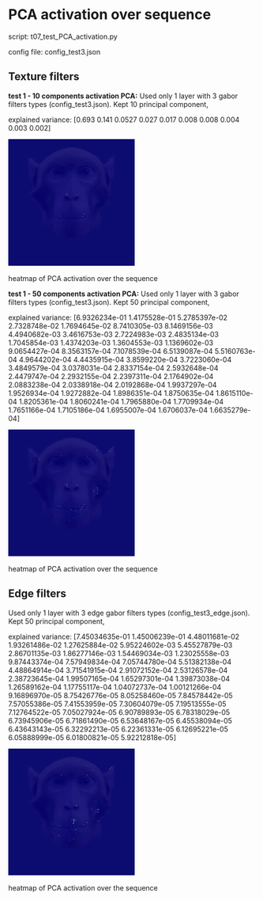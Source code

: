 # PCA activation over sequence

script: t07_test_PCA_activation.py

config file: config_test3.json

## Texture filters

**test 1 - 10 components activation PCA:**
Used only 1 layer with 3 gabor filters types (config_test3.json). Kept 10 principal component,

explained variance: [0.693 0.141 0.0527 0.027 0.017 0.008 0.008 0.004 0.003 0.002]

![](../../img/PCA_10c.gif)

heatmap of PCA activation over the sequence

**test 1 - 50 components activation PCA:**
Used only 1 layer with 3 gabor filters types (config_test3.json). Kept 50 principal component,

explained variance: 
[6.9326234e-01 1.4175528e-01 5.2785397e-02 2.7328748e-02 1.7694645e-02
 8.7410305e-03 8.1469156e-03 4.4940682e-03 3.4616753e-03 2.7224983e-03
 2.4835134e-03 1.7045854e-03 1.4374203e-03 1.3604553e-03 1.1369602e-03
 9.0654427e-04 8.3563157e-04 7.1078539e-04 6.5139087e-04 5.5160763e-04
 4.9644202e-04 4.4435915e-04 3.8599220e-04 3.7223060e-04 3.4849579e-04
 3.0378031e-04 2.8337154e-04 2.5932648e-04 2.4479747e-04 2.2932155e-04
 2.2397311e-04 2.1764902e-04 2.0883238e-04 2.0338918e-04 2.0192868e-04
 1.9937297e-04 1.9526934e-04 1.9272882e-04 1.8986351e-04 1.8750635e-04
 1.8615110e-04 1.8205361e-04 1.8060241e-04 1.7965880e-04 1.7709934e-04
 1.7651166e-04 1.7105186e-04 1.6955007e-04 1.6706037e-04 1.6635279e-04]

![](../../img/PCA_50c.gif)

heatmap of PCA activation over the sequence

## Edge filters
Used only 1 layer with 3 edge gabor filters types (config_test3_edge.json). Kept 50 principal component,

explained variance: 
[7.45034635e-01 1.45006239e-01 4.48011681e-02 1.93261486e-02
 1.27625884e-02 5.95224602e-03 5.45527879e-03 2.86701135e-03
 1.86277146e-03 1.54469034e-03 1.23025558e-03 9.87443374e-04
 7.57949834e-04 7.05744780e-04 5.51382138e-04 4.48864914e-04
 3.71541915e-04 2.91072152e-04 2.53126578e-04 2.38723645e-04
 1.99507165e-04 1.65297301e-04 1.39873038e-04 1.26589162e-04
 1.17755117e-04 1.04072737e-04 1.00121266e-04 9.16896970e-05
 8.75426776e-05 8.05258460e-05 7.84578442e-05 7.57055386e-05
 7.41553959e-05 7.30604079e-05 7.19513555e-05 7.12764522e-05
 7.05027924e-05 6.90789893e-05 6.78318029e-05 6.73945906e-05
 6.71861490e-05 6.53648167e-05 6.45538094e-05 6.43643143e-05
 6.32292213e-05 6.22361331e-05 6.12695221e-05 6.05888999e-05
 6.01800821e-05 5.92212818e-05]


![](../../img/PCA_edge_50c.gif)

heatmap of PCA activation over the sequence
